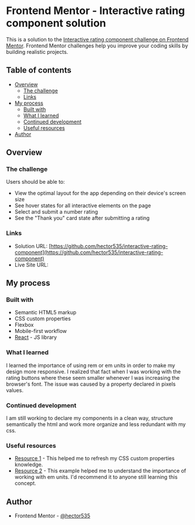 # Frontend Mentor - Interactive rating component solution

This is a solution to the [Interactive rating component challenge on Frontend Mentor](https://www.frontendmentor.io/challenges/interactive-rating-component-koxpeBUmI). Frontend Mentor challenges help you improve your coding skills by building realistic projects.

## Table of contents

- [Overview](#overview)
  - [The challenge](#the-challenge)
  - [Links](#links)
- [My process](#my-process)
  - [Built with](#built-with)
  - [What I learned](#what-i-learned)
  - [Continued development](#continued-development)
  - [Useful resources](#useful-resources)
- [Author](#author)

## Overview

### The challenge

Users should be able to:

- View the optimal layout for the app depending on their device's screen size
- See hover states for all interactive elements on the page
- Select and submit a number rating
- See the "Thank you" card state after submitting a rating

### Links

- Solution URL: [https://github.com/hector535/interactive-rating-component](https://github.com/hector535/interactive-rating-component)
- Live Site URL: [](https://your-live-site-url.com)

## My process

### Built with

- Semantic HTML5 markup
- CSS custom properties
- Flexbox
- Mobile-first workflow
- [React](https://reactjs.org/) - JS library

### What I learned

I learned the importance of using rem or em units in order to make my design more responsive. I realized that fact when I was working with the rating buttons where these seem smaller whenever I was increasing the browser's font. The issue was caused by a property declared in pixels values.

### Continued development

I am still working to declare my components in a clean way, structure semantically the html and work more organize and less redundant with my css.

### Useful resources

- [Resource 1](https://developer.mozilla.org/en-US/docs/Web/CSS/Using_CSS_custom_properties) - This helped me to refresh my CSS custom properties knowledge.
- [Resource 2](https://codepen.io/nwalton3/pen/MWwYMg) - This example helped me to understand the importance of working with em units. I'd recommend it to anyone still learning this concept.

## Author

- Frontend Mentor - [@hector535](https://www.frontendmentor.io/profile/hector535)
